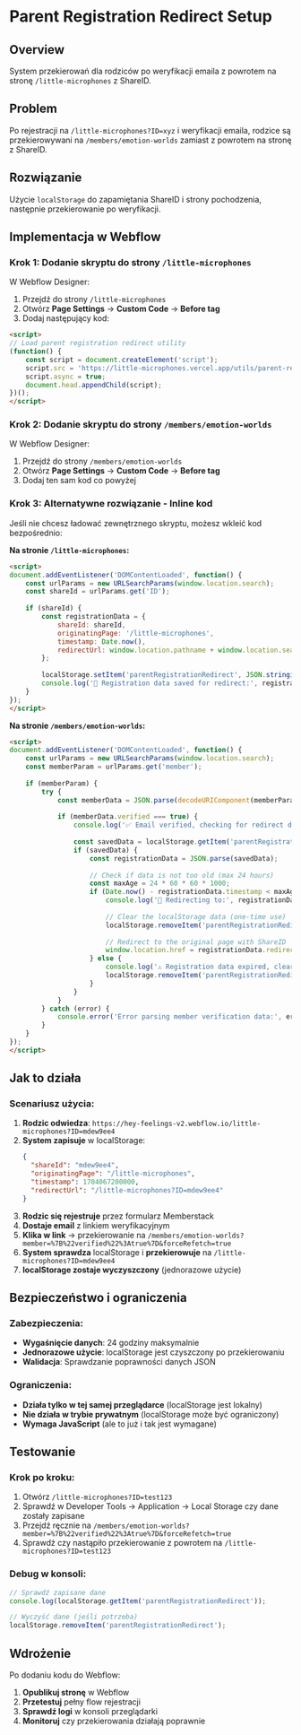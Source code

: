 # Parent Registration Redirect Setup

## Overview
System przekierowań dla rodziców po weryfikacji emaila z powrotem na stronę `/little-microphones` z ShareID.

## Problem
Po rejestracji na `/little-microphones?ID=xyz` i weryfikacji emaila, rodzice są przekierowywani na `/members/emotion-worlds` zamiast z powrotem na stronę z ShareID.

## Rozwiązanie
Użycie `localStorage` do zapamiętania ShareID i strony pochodzenia, następnie przekierowanie po weryfikacji.

## Implementacja w Webflow

### Krok 1: Dodanie skryptu do strony `/little-microphones`

W Webflow Designer:
1. Przejdź do strony `/little-microphones`
2. Otwórz **Page Settings** → **Custom Code** → **Before </body> tag**
3. Dodaj następujący kod:

```html
<script>
// Load parent registration redirect utility
(function() {
    const script = document.createElement('script');
    script.src = 'https://little-microphones.vercel.app/utils/parent-registration-redirect.js';
    script.async = true;
    document.head.appendChild(script);
})();
</script>
```

### Krok 2: Dodanie skryptu do strony `/members/emotion-worlds`

W Webflow Designer:
1. Przejdź do strony `/members/emotion-worlds`
2. Otwórz **Page Settings** → **Custom Code** → **Before </body> tag**
3. Dodaj ten sam kod co powyżej

### Krok 3: Alternatywne rozwiązanie - Inline kod

Jeśli nie chcesz ładować zewnętrznego skryptu, możesz wkleić kod bezpośrednio:

**Na stronie `/little-microphones`:**
```html
<script>
document.addEventListener('DOMContentLoaded', function() {
    const urlParams = new URLSearchParams(window.location.search);
    const shareId = urlParams.get('ID');
    
    if (shareId) {
        const registrationData = {
            shareId: shareId,
            originatingPage: '/little-microphones',
            timestamp: Date.now(),
            redirectUrl: window.location.pathname + window.location.search
        };
        
        localStorage.setItem('parentRegistrationRedirect', JSON.stringify(registrationData));
        console.log('🔄 Registration data saved for redirect:', registrationData);
    }
});
</script>
```

**Na stronie `/members/emotion-worlds`:**
```html
<script>
document.addEventListener('DOMContentLoaded', function() {
    const urlParams = new URLSearchParams(window.location.search);
    const memberParam = urlParams.get('member');
    
    if (memberParam) {
        try {
            const memberData = JSON.parse(decodeURIComponent(memberParam));
            
            if (memberData.verified === true) {
                console.log('✅ Email verified, checking for redirect data...');
                
                const savedData = localStorage.getItem('parentRegistrationRedirect');
                if (savedData) {
                    const registrationData = JSON.parse(savedData);
                    
                    // Check if data is not too old (max 24 hours)
                    const maxAge = 24 * 60 * 60 * 1000;
                    if (Date.now() - registrationData.timestamp < maxAge) {
                        console.log('🔄 Redirecting to:', registrationData.redirectUrl);
                        
                        // Clear the localStorage data (one-time use)
                        localStorage.removeItem('parentRegistrationRedirect');
                        
                        // Redirect to the original page with ShareID
                        window.location.href = registrationData.redirectUrl;
                    } else {
                        console.log('⚠️ Registration data expired, clearing...');
                        localStorage.removeItem('parentRegistrationRedirect');
                    }
                }
            }
        } catch (error) {
            console.error('Error parsing member verification data:', error);
        }
    }
});
</script>
```

## Jak to działa

### Scenariusz użycia:
1. **Rodzic odwiedza**: `https://hey-feelings-v2.webflow.io/little-microphones?ID=mdew9ee4`
2. **System zapisuje** w localStorage:
   ```json
   {
     "shareId": "mdew9ee4",
     "originatingPage": "/little-microphones",
     "timestamp": 1704067200000,
     "redirectUrl": "/little-microphones?ID=mdew9ee4"
   }
   ```
3. **Rodzic się rejestruje** przez formularz Memberstack
4. **Dostaje email** z linkiem weryfikacyjnym
5. **Klika w link** → przekierowanie na `/members/emotion-worlds?member=%7B%22verified%22%3Atrue%7D&forceRefetch=true`
6. **System sprawdza** localStorage i **przekierowuje** na `/little-microphones?ID=mdew9ee4`
7. **localStorage zostaje wyczyszczony** (jednorazowe użycie)

## Bezpieczeństwo i ograniczenia

### Zabezpieczenia:
- **Wygaśnięcie danych**: 24 godziny maksymalnie
- **Jednorazowe użycie**: localStorage jest czyszczony po przekierowaniu
- **Walidacja**: Sprawdzanie poprawności danych JSON

### Ograniczenia:
- **Działa tylko w tej samej przeglądarce** (localStorage jest lokalny)
- **Nie działa w trybie prywatnym** (localStorage może być ograniczony)
- **Wymaga JavaScript** (ale to już i tak jest wymagane)

## Testowanie

### Krok po kroku:
1. Otwórz `/little-microphones?ID=test123`
2. Sprawdź w Developer Tools → Application → Local Storage czy dane zostały zapisane
3. Przejdź ręcznie na `/members/emotion-worlds?member=%7B%22verified%22%3Atrue%7D&forceRefetch=true`
4. Sprawdź czy nastąpiło przekierowanie z powrotem na `/little-microphones?ID=test123`

### Debug w konsoli:
```javascript
// Sprawdź zapisane dane
console.log(localStorage.getItem('parentRegistrationRedirect'));

// Wyczyść dane (jeśli potrzeba)
localStorage.removeItem('parentRegistrationRedirect');
```

## Wdrożenie

Po dodaniu kodu do Webflow:
1. **Opublikuj stronę** w Webflow
2. **Przetestuj** pełny flow rejestracji
3. **Sprawdź logi** w konsoli przeglądarki
4. **Monitoruj** czy przekierowania działają poprawnie 